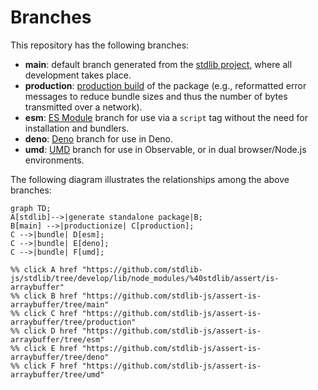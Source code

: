<!--

@license Apache-2.0

Copyright (c) 2022 The Stdlib Authors.

Licensed under the Apache License, Version 2.0 (the "License");
you may not use this file except in compliance with the License.
You may obtain a copy of the License at

    http://www.apache.org/licenses/LICENSE-2.0

Unless required by applicable law or agreed to in writing, software
distributed under the License is distributed on an "AS IS" BASIS,
WITHOUT WARRANTIES OR CONDITIONS OF ANY KIND, either express or implied.
See the License for the specific language governing permissions and
limitations under the License.

-->

# Branches

This repository has the following branches:

-   **main**: default branch generated from the [stdlib project][stdlib-url], where all development takes place.
-   **production**: [production build][production-url] of the package (e.g., reformatted error messages to reduce bundle sizes and thus the number of bytes transmitted over a network).
-   **esm**: [ES Module][esm-url] branch for use via a `script` tag without the need for installation and bundlers.
-   **deno**: [Deno][deno-url] branch for use in Deno.
-   **umd**: [UMD][umd-url] branch for use in Observable, or in dual browser/Node.js environments.

The following diagram illustrates the relationships among the above branches:

```mermaid
graph TD;
A[stdlib]-->|generate standalone package|B;
B[main] -->|productionize| C[production];
C -->|bundle| D[esm];
C -->|bundle| E[deno];
C -->|bundle| F[umd];

%% click A href "https://github.com/stdlib-js/stdlib/tree/develop/lib/node_modules/%40stdlib/assert/is-arraybuffer"
%% click B href "https://github.com/stdlib-js/assert-is-arraybuffer/tree/main"
%% click C href "https://github.com/stdlib-js/assert-is-arraybuffer/tree/production"
%% click D href "https://github.com/stdlib-js/assert-is-arraybuffer/tree/esm"
%% click E href "https://github.com/stdlib-js/assert-is-arraybuffer/tree/deno"
%% click F href "https://github.com/stdlib-js/assert-is-arraybuffer/tree/umd"
```

[stdlib-url]: https://github.com/stdlib-js/stdlib/tree/develop/lib/node_modules/%40stdlib/assert/is-arraybuffer
[production-url]: https://github.com/stdlib-js/assert-is-arraybuffer/tree/production
[deno-url]: https://github.com/stdlib-js/assert-is-arraybuffer/tree/deno
[umd-url]: https://github.com/stdlib-js/assert-is-arraybuffer/tree/umd
[esm-url]: https://github.com/stdlib-js/assert-is-arraybuffer/tree/esm